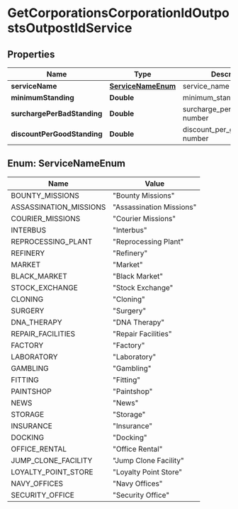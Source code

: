 
# GetCorporationsCorporationIdOutpostsOutpostIdService

## Properties
Name | Type | Description | Notes
------------ | ------------- | ------------- | -------------
**serviceName** | [**ServiceNameEnum**](#ServiceNameEnum) | service_name string | 
**minimumStanding** | **Double** | minimum_standing number | 
**surchargePerBadStanding** | **Double** | surcharge_per_bad_standing number | 
**discountPerGoodStanding** | **Double** | discount_per_good_standing number | 


<a name="ServiceNameEnum"></a>
## Enum: ServiceNameEnum
Name | Value
---- | -----
BOUNTY_MISSIONS | &quot;Bounty Missions&quot;
ASSASSINATION_MISSIONS | &quot;Assassination Missions&quot;
COURIER_MISSIONS | &quot;Courier Missions&quot;
INTERBUS | &quot;Interbus&quot;
REPROCESSING_PLANT | &quot;Reprocessing Plant&quot;
REFINERY | &quot;Refinery&quot;
MARKET | &quot;Market&quot;
BLACK_MARKET | &quot;Black Market&quot;
STOCK_EXCHANGE | &quot;Stock Exchange&quot;
CLONING | &quot;Cloning&quot;
SURGERY | &quot;Surgery&quot;
DNA_THERAPY | &quot;DNA Therapy&quot;
REPAIR_FACILITIES | &quot;Repair Facilities&quot;
FACTORY | &quot;Factory&quot;
LABORATORY | &quot;Laboratory&quot;
GAMBLING | &quot;Gambling&quot;
FITTING | &quot;Fitting&quot;
PAINTSHOP | &quot;Paintshop&quot;
NEWS | &quot;News&quot;
STORAGE | &quot;Storage&quot;
INSURANCE | &quot;Insurance&quot;
DOCKING | &quot;Docking&quot;
OFFICE_RENTAL | &quot;Office Rental&quot;
JUMP_CLONE_FACILITY | &quot;Jump Clone Facility&quot;
LOYALTY_POINT_STORE | &quot;Loyalty Point Store&quot;
NAVY_OFFICES | &quot;Navy Offices&quot;
SECURITY_OFFICE | &quot;Security Office&quot;



